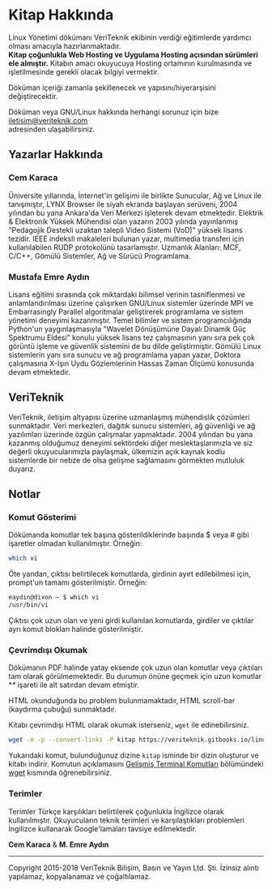 # Kitap Hakkında

Linux Yönetimi dökümanı VeriTeknik ekibinin verdiği eğitimlerde yardımcı olması amacıyla hazırlanmaktadır.  
**Kitap çoğunlukla Web Hosting ve Uygulama Hosting açısından sürümleri ele almıştır.** Kitabın amacı okuyucuya Hosting ortamının kurulmasında ve işletilmesinde gerekli olacak bilgiyi vermektir.

Döküman içeriği zamanla şekillenecek ve yapısını/hiyerarşisini değiştirecektir.

Döküman veya GNU/Linux hakkında herhangi sorunuz için bize [iletisim@veriteknik.com](mailto:iletisim@veriteknik.com)  
adresinden ulaşabilirsiniz.

## Yazarlar Hakkında

### Cem Karaca

Üniversite yıllarında, İnternet'in gelişimi ile birlikte Sunucular, Ağ ve Linux ile tanışmıştır, LYNX Browser ile siyah ekranda başlayan serüveni, 2004 yılından bu yana Ankara'da Veri Merkezi işleterek devam etmektedir. Elektrik & Elektronik Yüksek Mühendisi olan yazarın 2003 yılında yayınlanmış "Pedagojik Destekli uzaktan talepli Video Sistemi \(VoD\)" yüksek lisans tezidir. IEEE indeksli makaleleri bulunan yazar, multimedia transferi için kullanılabilen RUDP protokolünü tasarlamıştır. Uzmanlık Alanları: MCF, C/C++, Gömülü Sistemler, Ağ ve Sürücü Programlama.

### Mustafa Emre Aydın

Lisans eğitimi sırasında çok miktardaki bilimsel verinin tasniflenmesi ve anlamlandırılması üzerine çalışırken GNU/Linux sistemler üzerinde MPI ve Embarrasingly Parallel algoritmalar geliştirerek programlama ve sistem yönetimi deneyimi kazanmıştır. Temel bilimler ve sistem programcılığında Python'un yaygınlaşmasıyla "Wavelet Dönüşümüne Dayalı Dinamik Güç Spektrumu Eldesi" konulu yüksek lisans tez çalışmasının yanı sıra pek çok görüntü işleme ve güvenlik sistemini de bu dilde geliştirmiştir. Gömülü Linux sistemlerin yanı sıra sunucu ve ağ programlama yapan yazar, Doktora çalışmasına X-Işın Uydu Gözlemlerinin Hassas Zaman Ölçümü konusunda devam etmektedir.

## VeriTeknik

VeriTeknik, iletişim altyapısı üzerine uzmanlaşmış mühendislik çözümleri sunmaktadır. Veri merkezleri, dağıtık sunucu sistemleri, ağ güvenliği ve ağ yazılımları üzerinde özgün çalışmalar yapmaktadır. 2004 yılından bu yana kazanmış olduğumuz deneyimi sektördeki diğer meslektaşlarımızla ve siz değerli okuyucularımızla paylaşmak, ülkemizin açık kaynak kodlu sistemlerde bir nebze de olsa gelişme sağlamasını görmekten mutluluk duyarız.

## Notlar

### Komut Gösterimi

Dökümanda komutlar tek başına gösterildiklerinde başında $ veya \# gibi işaretler olmadan kullanılmıştır. Örneğin:

```bash
which vi
```

Öte yandan, çıktısı belirtilecek komutlarda, girdinin ayırt edilebilmesi için, prompt'un tamamı gösterilmiştir. Örneğin:

```bash
eaydin@dixon ~ $ which vi
/usr/bin/vi
```

Çıktısı çok uzun olan ve yeni girdi kullanılan komutlarda, girdiler ve çıktılar ayrı komut blokları halinde gösterilmiştir.

### Çevrimdışı Okumak

Dökümanın PDF halinde yatay eksende çok uzun olan komutlar veya çıktıları tam olarak görülmemektedir. Bu durumun önüne geçmek için uzun komutlar **\** işareti ile alt satırdan devam etmiştir.

HTML okunduğunda bu problem bulunmamaktadır, HTML scroll-bar \(kaydırma çubuğu\) sunmaktadır.

Kitabı çevrimdışı HTML olarak okumak isterseniz, `wget` ile edinebilirsiniz.

```bash
wget -m -p --convert-links -P kitap https://veriteknik.gitbooks.io/linux-yonetimi/content/
```

Yukarıdaki komut, bulunduğunuz dizine `kitap` isminde bir dizin oluşturur ve kitabı indirir. Komutun açıklamasını [Gelişmiş Terminal Komutları](https://veriteknik.gitbooks.io/linux-yonetimi/content/gelismis_terminal/gelismis_terminal_komutlari.html) bölümündeki [wget](https://veriteknik.gitbooks.io/linux-yonetimi/content/gelismis_terminal/wget.html) kısmında öğrenebilirsiniz.

### Terimler

Terimler Türkçe karşılıkları belirtilerek çoğunlukla İngilizce olarak kullanılmıştır. Okuyucuların teknik terimleri ve karşılaştıkları problemleri İngilizce kullanarak Google'lamaları tavsiye edilmektedir.

**Cem Karaca** & **M. Emre Aydın**

---

Copyright 2015-2018 VeriTeknik Bilişim, Basın ve Yayın Ltd. Şti. İzinsiz alıntı yapılamaz, kopyalanamaz ve çoğaltılamaz.

